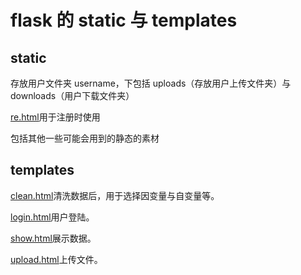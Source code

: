 # flask 的 static 与 templates

## static

存放用户文件夹 username，下包括 uploads（存放用户上传文件夹）与 downloads（用户下载文件夹）

[re.html](../static/re.html)用于注册时使用

包括其他一些可能会用到的静态的素材

## templates

[clean.html](../templates/clean.html)清洗数据后，用于选择因变量与自变量等。

[login.html](../templates/login.html)用户登陆。

[show.html](../templates/show.html)展示数据。

[upload.html](../templates/upload.html)上传文件。
